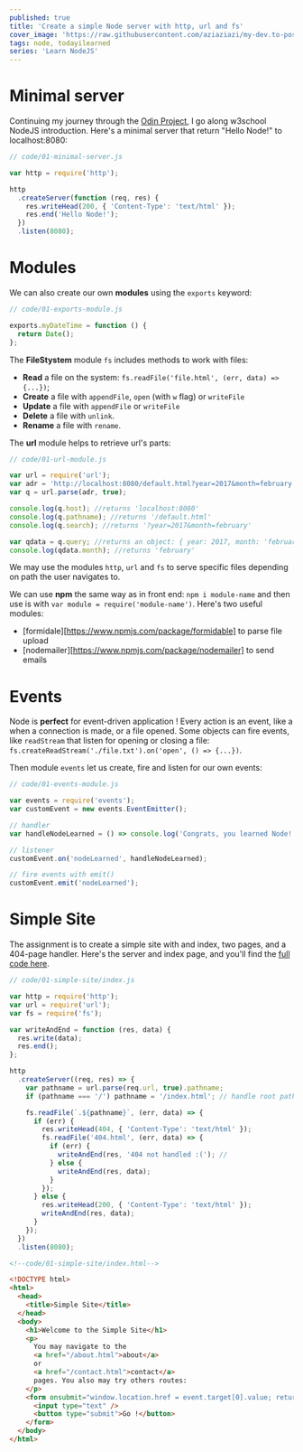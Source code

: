 ```yaml
---
published: true
title: 'Create a simple Node server with http, url and fs'
cover_image: 'https://raw.githubusercontent.com/aziaziazi/my-dev.to-posts/master/posts/learn-node/assets/01-cover.jpg'
tags: node, todayilearned
series: 'Learn NodeJS'
---
```


# Minimal server

Continuing my journey through the [Odin Project](https://www.theodinproject.com/courses/nodejs), I go along w3school NodeJS introduction. Here's a minimal server that return "Hello Node!" to localhost:8080:

```js
// code/01-minimal-server.js

var http = require('http');

http
  .createServer(function (req, res) {
    res.writeHead(200, { 'Content-Type': 'text/html' });
    res.end('Hello Node!');
  })
  .listen(8080);
```

# Modules

We can also create our own **modules** using the `exports` keyword:

```js
// code/01-exports-module.js

exports.myDateTime = function () {
  return Date();
};
```

The **FileStystem** module `fs` includes methods to work with files:

- **Read** a file on the system: `fs.readFile('file.html', (err, data) => {...})`;
- **Create** a file with `appendFile`, `open` (with `w` flag) or `writeFile`
- **Update** a file with `appendFile` or `writeFile`
- **Delete** a file with `unlink`.
- **Rename** a file with `rename`.

The **url** module helps to retrieve url's parts:

```js
// code/01-url-module.js

var url = require('url');
var adr = 'http://localhost:8080/default.html?year=2017&month=february';
var q = url.parse(adr, true);

console.log(q.host); //returns 'localhost:8080'
console.log(q.pathname); //returns '/default.html'
console.log(q.search); //returns '?year=2017&month=february'

var qdata = q.query; //returns an object: { year: 2017, month: 'february' }
console.log(qdata.month); //returns 'february'
```

We may use the modules `http`, `url` and `fs` to serve specific files depending on path the user navigates to.

We can use **npm** the same way as in front end: `npm i module-name` and then use is with `var module = require('module-name')`. Here's two useful modules:

- [formidale][https://www.npmjs.com/package/formidable] to parse file upload
- [nodemailer][https://www.npmjs.com/package/nodemailer] to send emails

# Events

Node is **perfect** for event-driven application ! Every action is an event, like a when a connection is made, or a file opened. Some objects can fire events, like `readStream` that listen for opening or closing a file: `fs.createReadStream('./file.txt').on('open', () => {...})`.

Then module `events` let us create, fire and listen for our own events:

```js
// code/01-events-module.js

var events = require('events');
var customEvent = new events.EventEmitter();

// handler
var handleNodeLearned = () => console.log('Congrats, you learned Node!');

// listener
customEvent.on('nodeLearned', handleNodeLearned);

// fire events with emit()
customEvent.emit('nodeLearned');
```

# Simple Site

The assignment is to create a simple site with and index, two pages, and a 404-page handler. Here's the server and index page, and you'll find the [full code here](https://github.com/aziaziazi/my-dev.to-posts/tree/master/posts/learn-node/code/01-simple-site/).

```js
// code/01-simple-site/index.js

var http = require('http');
var url = require('url');
var fs = require('fs');

var writeAndEnd = function (res, data) {
  res.write(data);
  res.end();
};

http
  .createServer((req, res) => {
    var pathname = url.parse(req.url, true).pathname;
    if (pathname === '/') pathname = '/index.html'; // handle root path

    fs.readFile(`.${pathname}`, (err, data) => {
      if (err) {
        res.writeHead(404, { 'Content-Type': 'text/html' });
        fs.readFile('404.html', (err, data) => {
          if (err) {
            writeAndEnd(res, '404 not handled :('); //
          } else {
            writeAndEnd(res, data);
          }
        });
      } else {
        res.writeHead(200, { 'Content-Type': 'text/html' });
        writeAndEnd(res, data);
      }
    });
  })
  .listen(8080);
```

```html
<!--code/01-simple-site/index.html-->

<!DOCTYPE html>
<html>
  <head>
    <title>Simple Site</title>
  </head>
  <body>
    <h1>Welcome to the Simple Site</h1>
    <p>
      You may navigate to the
      <a href="/about.html">about</a>
      or
      <a href="/contact.html">contact</a>
      pages. You also may try others routes:
    </p>
    <form onsubmit="window.location.href = event.target[0].value; return false">
      <input type="text" />
      <button type="submit">Go !</button>
    </form>
  </body>
</html>
```
